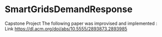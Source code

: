 # SmartGridsDemandResponse
Capstone Project 
The following paper was improvised and implemented : Link https://dl.acm.org/doi/abs/10.5555/2893873.2893985
